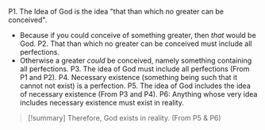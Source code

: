 P1. The Idea of God is the idea "that than which no greater can be conceived".
- Because if you could conceive of something greater, then *that* would be God.
P2. That than which no greater can be conceived must include all perfections.
- Otherwise a greater *could* be conceived, namely something containing all perfections.
P3. The idea of God must include all perfections (From P1 and P2).
P4. Necessary existence (something being such that it cannot not exist) is a perfection.
P5. The idea of God includes the idea of necessary existence (From P3 and P4).
P6: Anything whose very idea includes necessary existence must exist in reality.
> [!summary] Therefore, God exists in reality. (From P5 & P6)
